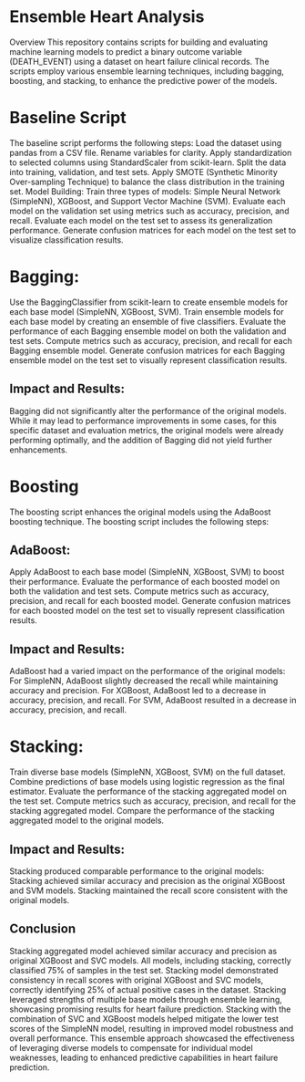 # Ensemble Heart Analysis
Overview
This repository contains scripts for building and evaluating machine learning models to predict a binary outcome variable (DEATH_EVENT) using a dataset on heart failure clinical records. The scripts employ various ensemble learning techniques, including bagging, boosting, and stacking, to enhance the predictive power of the models.

# Baseline Script
The baseline script performs the following steps:
Load the dataset using pandas from a CSV file.
Rename variables for clarity.
Apply standardization to selected columns using StandardScaler from scikit-learn.
Split the data into training, validation, and test sets.
Apply SMOTE (Synthetic Minority Over-sampling Technique) to balance the class distribution in the training set.
Model Building:
Train three types of models: Simple Neural Network (SimpleNN), XGBoost, and Support Vector Machine (SVM).
Evaluate each model on the validation set using metrics such as accuracy, precision, and recall.
Evaluate each model on the test set to assess its generalization performance.
Generate confusion matrices for each model on the test set to visualize classification results.

# Bagging:
Use the BaggingClassifier from scikit-learn to create ensemble models for each base model (SimpleNN, XGBoost, SVM).
Train ensemble models for each base model by creating an ensemble of five classifiers.
Evaluate the performance of each Bagging ensemble model on both the validation and test sets.
Compute metrics such as accuracy, precision, and recall for each Bagging ensemble model.
Generate confusion matrices for each Bagging ensemble model on the test set to visually represent classification results.
## Impact and Results:
Bagging did not significantly alter the performance of the original models. While it may lead to performance improvements in some cases, for this specific dataset and evaluation metrics, the original models were already performing optimally, and the addition of Bagging did not yield further enhancements.

# Boosting 
The boosting script enhances the original models using the AdaBoost boosting technique. The boosting script includes the following steps:

## AdaBoost:
Apply AdaBoost to each base model (SimpleNN, XGBoost, SVM) to boost their performance.
Evaluate the performance of each boosted model on both the validation and test sets.
Compute metrics such as accuracy, precision, and recall for each boosted model.
Generate confusion matrices for each boosted model on the test set to visually represent classification results.
## Impact and Results:
AdaBoost had a varied impact on the performance of the original models:
For SimpleNN, AdaBoost slightly decreased the recall while maintaining accuracy and precision.
For XGBoost, AdaBoost led to a decrease in accuracy, precision, and recall.
For SVM, AdaBoost resulted in a decrease in accuracy, precision, and recall.


# Stacking:
Train diverse base models (SimpleNN, XGBoost, SVM) on the full dataset.
Combine predictions of base models using logistic regression as the final estimator.
Evaluate the performance of the stacking aggregated model on the test set.
Compute metrics such as accuracy, precision, and recall for the stacking aggregated model.
Compare the performance of the stacking aggregated model to the original models.
## Impact and Results:
Stacking produced comparable performance to the original models:
Stacking achieved similar accuracy and precision as the original XGBoost and SVM models.
Stacking maintained the recall score consistent with the original models.
## Conclusion
Stacking aggregated model achieved similar accuracy and precision as original XGBoost and SVC models.
All models, including stacking, correctly classified 75% of samples in the test set.
Stacking model demonstrated consistency in recall scores with original XGBoost and SVC models, correctly identifying 25% of actual positive cases in the dataset.
Stacking leveraged strengths of multiple base models through ensemble learning, showcasing promising results for heart failure prediction.
Stacking with the combination of SVC and XGBoost models helped mitigate the lower test scores of the SimpleNN model, resulting in improved model robustness and overall performance. This ensemble approach showcased the effectiveness of leveraging diverse models to compensate for individual model weaknesses, leading to enhanced predictive capabilities in heart failure prediction.


